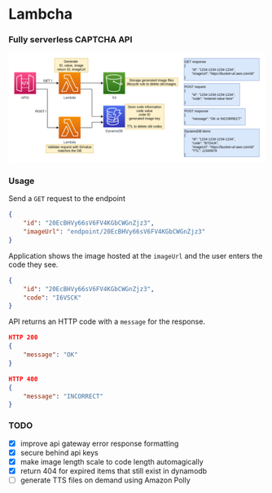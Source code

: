 # Lambcha

### Fully serverless CAPTCHA API

![diagram](lambcha.png)

### Usage

Send a `GET` request to the endpoint
```json
{
    "id": "20EcBHVy66sV6FV4KGbCWGnZjz3",
    "imageUrl": "endpoint/20EcBHVy66sV6FV4KGbCWGnZjz3"
}
``` 

Application shows the image hosted at the `imageUrl` and the user enters the code they see.
```json
{
    "id": "20EcBHVy66sV6FV4KGbCWGnZjz3",
    "code": "I6VSCK"
}
```

API returns an HTTP code with a `message` for the response.
```json
HTTP 200
{
    "message": "OK"
}
```
```json
HTTP 400
{
    "message": "INCORRECT"
}
```

### TODO
- [x] improve api gateway error response formatting
- [x] secure behind api keys
- [x] make image length scale to code length automagically
- [x] return 404 for expired items that still exist in dynamodb
- [ ] generate TTS files on demand using Amazon Polly